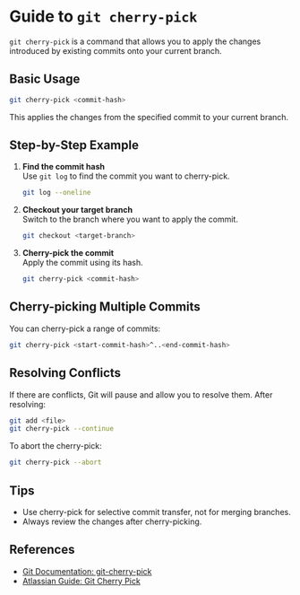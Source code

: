 # Guide to `git cherry-pick`

`git cherry-pick` is a command that allows you to apply the changes introduced by existing commits onto your current branch.

## Basic Usage

```bash
git cherry-pick <commit-hash>
```

This applies the changes from the specified commit to your current branch.

## Step-by-Step Example

1. **Find the commit hash**  
    Use `git log` to find the commit you want to cherry-pick.

    ```bash
    git log --oneline
    ```

2. **Checkout your target branch**  
    Switch to the branch where you want to apply the commit.

    ```bash
    git checkout <target-branch>
    ```

3. **Cherry-pick the commit**  
    Apply the commit using its hash.

    ```bash
    git cherry-pick <commit-hash>
    ```

## Cherry-picking Multiple Commits

You can cherry-pick a range of commits:

```bash
git cherry-pick <start-commit-hash>^..<end-commit-hash>
```

## Resolving Conflicts

If there are conflicts, Git will pause and allow you to resolve them. After resolving:

```bash
git add <file>
git cherry-pick --continue
```

To abort the cherry-pick:

```bash
git cherry-pick --abort
```

## Tips

- Use cherry-pick for selective commit transfer, not for merging branches.
- Always review the changes after cherry-picking.

## References

- [Git Documentation: git-cherry-pick](https://git-scm.com/docs/git-cherry-pick)
- [Atlassian Guide: Git Cherry Pick](https://www.atlassian.com/git/tutorials/cherry-pick)
